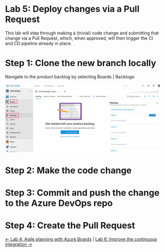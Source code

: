 # Lab 5: Deploy changes via a Pull Request

This lab will step through making a (trivial) code change and submitting that change via a Pull Request, which, when approved, will then trigger the CI and CD pipeline already in place.

# Step 1: Clone the new branch locally

Navigate to the product backlog by selecting Boards | Backlogs:

<img src="images/Lab4_1.jpg" width="624"/>

# Step 2: Make the code change

# Step 3: Commit and push the change to the Azure DevOps repo

# Step 4: Create the Pull Request


[<- Lab 4: Agile planning with Azure Boards](https://github.com/gidavies/AzureDevOpsLab/blob/master/AzureDevOpsLab4.md) | [Lab 6: Improve the continuous integration ->](https://github.com/gidavies/AzureDevOpsLab/blob/master/AzureDevOpsLab6.md)

